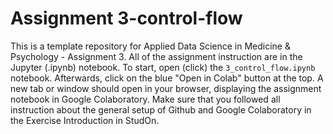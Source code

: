 # Assignment 3-control-flow
This is a template repository for Applied Data Science in Medicine & Psychology - Assignment 3. All of the assignment instruction are in the Jupyter (.ipynb) notebook. To start, open (click) the ``3_control_flow.ipynb`` notebook. Afterwards, click on the blue "Open in Colab" button at the top. A new tab or window should open in your browser, displaying the assignment notebook in Google Colaboratory. Make sure that you followed all instruction about the general setup of Github and Google Colaboratory in the Exercise Introduction in StudOn.
